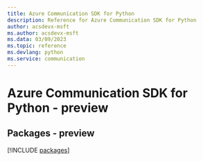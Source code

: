 ```yaml
---
title: Azure Communication SDK for Python
description: Reference for Azure Communication SDK for Python
author: acsdevx-msft
ms.author: acsdevx-msft
ms.data: 03/09/2023
ms.topic: reference
ms.devlang: python
ms.service: communication
---
```

# Azure Communication SDK for Python - preview
## Packages - preview
[!INCLUDE [packages](communication-index.md)]